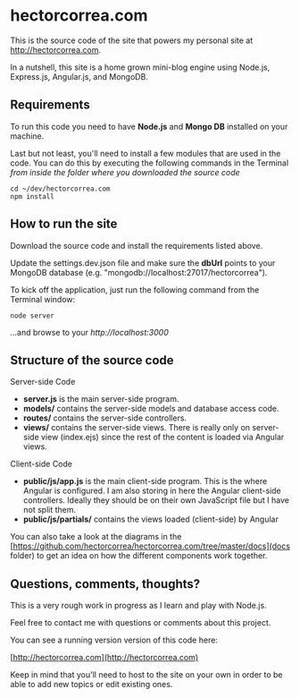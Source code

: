 hectorcorrea.com
================
This is the source code of the site that powers my personal site at http://hectorcorrea.com. 

In a nutshell, this site is a home grown mini-blog engine using Node.js, Express.js, Angular.js, and MongoDB.


Requirements
------------
To run this code you need to have **Node.js** and **Mongo DB** 
installed on your machine. 

Last but not least, you'll need to install a few modules that are used in the code. You can do this by executing the following commands in the Terminal 
*from inside the folder where you downloaded the source code*

    cd ~/dev/hectorcorrea.com
    npm install 


How to run the site
-------------------
Download the source code and install the requirements listed above.

Update the settings.dev.json file and make sure the **dbUrl** points to your MongoDB database (e.g. "mongodb://localhost:27017/hectorcorrea"). 

To kick off the application, just run the following command from the Terminal window: 

    node server

...and browse to your *http://localhost:3000* 


Structure of the source code
----------------------------

Server-side Code

* **server.js** is the main server-side program. 
* **models/** contains the server-side models and database access code.
* **routes/** contains the server-side controllers.
* **views/** contains the server-side views. There is really only on server-side view (index.ejs) since the rest of the content is loaded via Angular views.

Client-side Code

* **public/js/app.js** is the main client-side program. This is the where Angular is configured. I am also storing in here the Angular client-side controllers. Ideally they should be on their own JavaScript file but I have not split them.
* **public/js/partials/** contains the views loaded (client-side) by Angular

You can also take a look at the diagrams in the [https://github.com/hectorcorrea/hectorcorrea.com/tree/master/docs](docs folder) to get an idea on how the different components work together.


Questions, comments, thoughts?
------------------------------
This is a very rough work in progress as I learn and play with Node.js.

Feel free to contact me with questions or comments about this project.

You can see a running version version of this code here:

  [http://hectorcorrea.com](http://hectorcorrea.com)

Keep in mind that you'll need to host to the site on your own in order to be able to add new topics or edit existing ones. 
